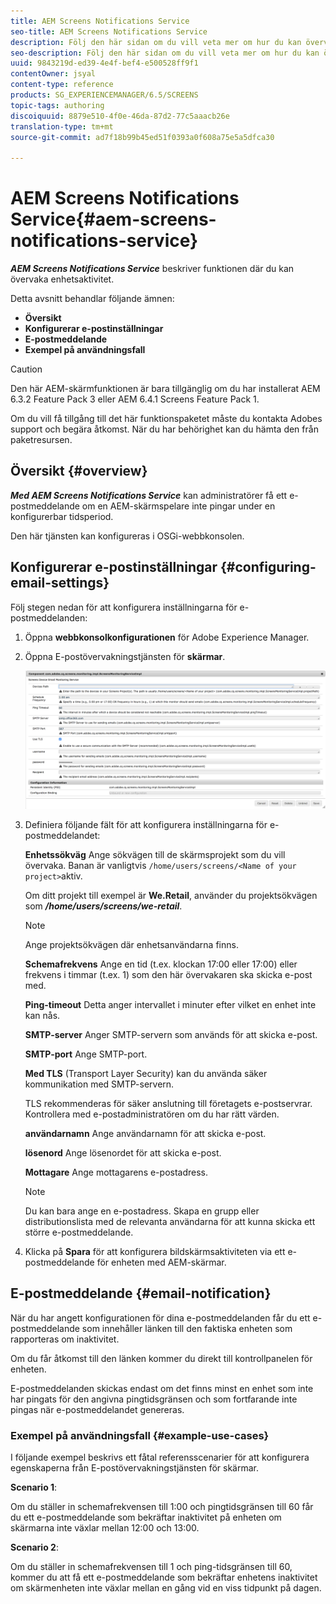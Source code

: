 ```yaml
---
title: AEM Screens Notifications Service
seo-title: AEM Screens Notifications Service
description: Följ den här sidan om du vill veta mer om hur du kan övervaka enhetsaktivitet.
seo-description: Följ den här sidan om du vill veta mer om hur du kan övervaka enhetsaktivitet.
uuid: 9843219d-ed39-4e4f-bef4-e500528ff9f1
contentOwner: jsyal
content-type: reference
products: SG_EXPERIENCEMANAGER/6.5/SCREENS
topic-tags: authoring
discoiquuid: 8879e510-4f0e-46da-87d2-77c5aaacb26e
translation-type: tm+mt
source-git-commit: ad7f18b99b45ed51f0393a0f608a75e5a5dfca30

---
```



# AEM Screens Notifications Service{#aem-screens-notifications-service}

<!--removed from metadata: admitteddomains: @adobe.com;@caesars.com-->

***AEM Screens Notifications Service*** beskriver funktionen där du kan övervaka enhetsaktivitet.

Detta avsnitt behandlar följande ämnen:

* **Översikt**
* **Konfigurerar e-postinställningar**
* **E-postmeddelande**
* **Exempel på användningsfall**

>[!CAUTION]
>
>Den här AEM-skärmfunktionen är bara tillgänglig om du har installerat AEM 6.3.2 Feature Pack 3 eller AEM 6.4.1 Screens Feature Pack 1.
>
>Om du vill få tillgång till det här funktionspaketet måste du kontakta Adobes support och begära åtkomst. När du har behörighet kan du hämta den från paketresursen.

## Översikt {#overview}

***Med AEM Screens Notifications Service*** kan administratörer få ett e-postmeddelande om en AEM-skärmspelare inte pingar under en konfigurerbar tidsperiod.

Den här tjänsten kan konfigureras i OSGi-webbkonsolen.

## Konfigurerar e-postinställningar {#configuring-email-settings}

Följ stegen nedan för att konfigurera inställningarna för e-postmeddelanden:

1. Öppna **webbkonsolkonfigurationen** för Adobe Experience Manager.
1. Öppna E-postövervakningstjänsten för **skärmar**.

   ![screen_shot_2018-04-26at44602pm](assets/screen_shot_2018-04-26at44602pm.png)

1. Definiera följande fält för att konfigurera inställningarna för e-postmeddelandet:

   **Enhetssökväg** Ange sökvägen till de skärmsprojekt som du vill övervaka. Banan är vanligtvis `/home/users/screens/<Name of your project>`aktiv.

   Om ditt projekt till exempel är **We.Retail**, använder du projektsökvägen som ***/home/users/screens/we-retail***.

   >[!NOTE]
   >
   >Ange projektsökvägen där enhetsanvändarna finns.

   **Schemafrekvens** Ange en tid (t.ex. klockan 17:00 eller 17:00) eller frekvens i timmar (t.ex. 1) som den här övervakaren ska skicka e-post med.

   **Ping-timeout** Detta anger intervallet i minuter efter vilket en enhet inte kan nås.

   **SMTP-server** Anger SMTP-servern som används för att skicka e-post.

   **SMTP-port** Ange SMTP-port.

   **Med TLS** (Transport Layer Security) kan du använda säker kommunikation med SMTP-servern.

   TLS rekommenderas för säker anslutning till företagets e-postservrar. Kontrollera med e-postadministratören om du har rätt värden.

   **användarnamn** Ange användarnamn för att skicka e-post.

   **lösenord** Ange lösenordet för att skicka e-post.

   **Mottagare** Ange mottagarens e-postadress.

   >[!NOTE]
   >
   >Du kan bara ange en e-postadress. Skapa en grupp eller distributionslista med de relevanta användarna för att kunna skicka ett större e-postmeddelande.

1. Klicka på **Spara** för att konfigurera bildskärmsaktiviteten via ett e-postmeddelande för enheten med AEM-skärmar.

## E-postmeddelande {#email-notification}

När du har angett konfigurationen för dina e-postmeddelanden får du ett e-postmeddelande som innehåller länken till den faktiska enheten som rapporteras om inaktivitet.

Om du får åtkomst till den länken kommer du direkt till kontrollpanelen för enheten.

E-postmeddelanden skickas endast om det finns minst en enhet som inte har pingats för den angivna pingtidsgränsen och som fortfarande inte pingas när e-postmeddelandet genereras.

### Exempel på användningsfall {#example-use-cases}

I följande exempel beskrivs ett fåtal referensscenarier för att konfigurera egenskaperna från E-postövervakningstjänsten för skärmar.

**Scenario 1**:

Om du ställer in schemafrekvensen till 1:00 och pingtidsgränsen till 60 får du ett e-postmeddelande som bekräftar inaktivitet på enheten om skärmarna inte växlar mellan 12:00 och 13:00.

**Scenario 2**:

Om du ställer in schemafrekvensen till 1 och ping-tidsgränsen till 60, kommer du att få ett e-postmeddelande som bekräftar enhetens inaktivitet om skärmenheten inte växlar mellan en gång vid en viss tidpunkt på dagen.
